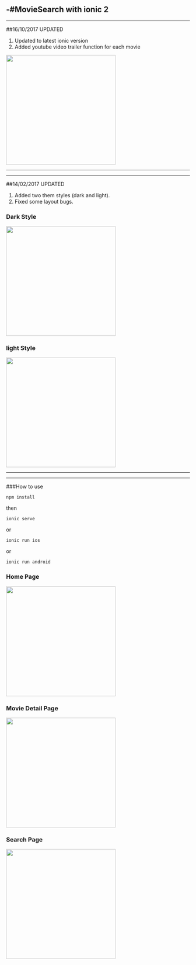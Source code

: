 -#MovieSearch with ionic 2
---
---
##16/10/2017 UPDATED
1. Updated to latest ionic version
2. Added youtube video trailer function for each movie

<img src="src/assets/img/trailer.jpeg" width="300">

---
---
##14/02/2017 UPDATED

1. Added two them styles (dark and light).
2. Fixed some layout bugs.

### Dark Style
<img src="src/assets/img/dark.jpeg" width="300">

### light Style
<img src="src/assets/img/light.jpeg" width="300">

---
---

###How to use
```
npm install
```
then
```
ionic serve
```
or
```
ionic run ios
```
or 
```
ionic run android
```
### Home Page
<img src="src/assets/img/MovieSearch_home.jpeg" width="300">

### Movie Detail Page
<img src="src/assets/img/MovieSearch_detail.jpeg" width="300">

### Search Page
<img src="src/assets/img/MovieSearch_search.jpeg" width="300">

